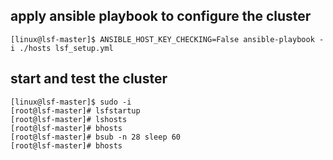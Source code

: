 ## apply ansible playbook to configure the cluster
``` 
[linux@lsf-master]$ ANSIBLE_HOST_KEY_CHECKING=False ansible-playbook -i ./hosts lsf_setup.yml
``` 
## start and test the cluster
``` 
[linux@lsf-master]$ sudo -i
[root@lsf-master]# lsfstartup
[root@lsf-master]# lshosts
[root@lsf-master]# bhosts
[root@lsf-master]# bsub -n 28 sleep 60
[root@lsf-master]# bhosts
``` 
